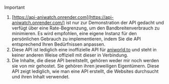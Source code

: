 > [!IMPORTANT]
>
> 1. [https://api-aniwatch.onrender.com](https://api-aniwatch.onrender.com/) ist nur zur Demonstration der API gedacht und verfügt über eine Rate-Begrenzung, um den Bandbreitenverbrauch zu minimieren. Es wird empfohlen, eine eigene Instanz für den persönlichen Gebrauch zu implementieren, indem Sie die API entsprechend Ihren Bedürfnissen anpassen.
> 2. Diese API ist lediglich eine inoffizielle API für [aniworld.to](https://aniworld.to) und steht in keiner anderen Weise offiziell mit dieser in Verbindung.
> 3. Die Inhalte, die diese API bereitstellt, gehören weder mir noch werden sie von mir gehostet. Sie gehören ihren jeweiligen Eigentümern. Diese API zeigt lediglich, wie man eine API erstellt, die Websites durchsucht und ihren Inhalt verwendet.

